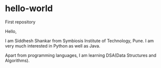 # hello-world
First repository

Hello,

I am Siddhesh Shankar from Symbiosis Institute of Technology, Pune. I am very much interested in Python as well as Java.

Apart from programming languages, I am learning DSA(Data Structures and Algorithms).

